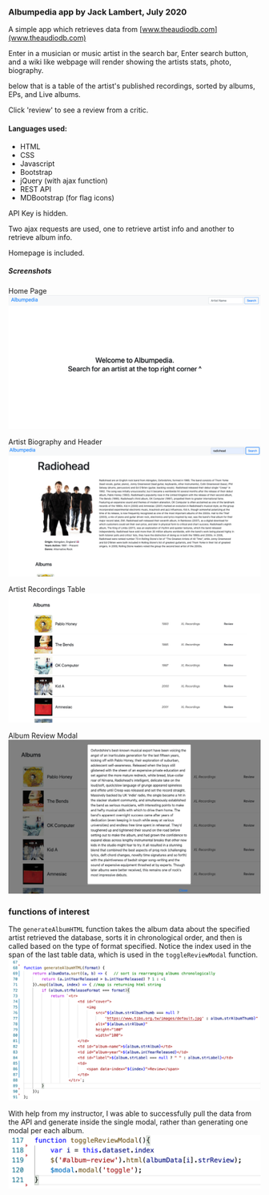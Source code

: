 ### Albumpedia app by Jack Lambert, July 2020

A simple app which retrieves data from [www.theaudiodb.com](www.theaudiodb.com)

Enter in a musician or music artist in the search bar, Enter search button, and
a wiki like webpage will render showing the artists stats, photo, biography.

below that is a table of the artist's published recordings, sorted by albums, EPs, and Live albums. 

Click 'review' to see a review from a critic.

#### Languages used:
- HTML 
- CSS
- Javascript
- Bootstrap
- jQuery (with ajax function)
- REST API
- MDBootstrap (for flag icons)


API Key is hidden.

Two ajax requests are used, one to retrieve artist info and another to retrieve album info.

Homepage is included.

##### Screenshots

Home Page
![Home Page](images/screenshot-albumpedia-0.jpg)

Artist Biography and Header
![Artist Biography and Header](images/screenshot-albumpedia-1.png)

Artist Recordings Table
![Artist Recordings table](images/screenshot-albumpedia-2.png)

Album Review Modal
![Review Modal](images/screenshot-albumpedia-3.png)

### functions of interest

The `generateAlbumHTML` function takes the album data about the specified artist retrieved the database, sorts it in chronological order, and then is called based on the type of format specified. Notice the index used in the span of the last table data, which is used in the `toggleReviewModal` function.
![function 1](images/screenshot-albumpedia-5.png)

With help from my instructor, I was able to successfully pull the data from the API and generate inside the single modal, rather than generating one modal per each album.
![function 2](images/screenshot-albumpedia-4.png)
